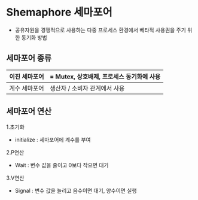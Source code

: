 # Shemaphore 세마포어
- 공유자원을 경쟁적으로 사용하는 다중 프로세스 환경에서 베타적 사용권을 주기 위한 동기화 방법

## 세마포어 종류
|이진 세마포어| = Mutex, 상호배제, 프로세스 동기화에 사용|
|-|-|
|계수 세마포어| 생산자 / 소비자 관계에서 사용|



## 세마포어 연산
1.초기화
- initialize : 세마포어에 계수를 부여

2.P연산

- Wait        : 변수 값을 줄이고 0보다 작으면 대기

3.V연산

- Signal   : 변수 값을 늘리고 음수이면 대기, 양수이면 실행
